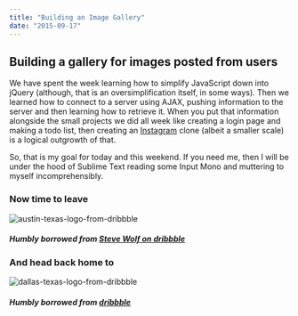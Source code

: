 ```yaml
---
title: "Building an Image Gallery"
date: "2015-09-17"
---
```


## Building a gallery for images posted from users

We have spent the week learning how to simplify JavaScript down into jQuery (although, that is an oversimplification itself, in some ways). Then we learned how to connect to a server using AJAX, pushing information to the server and then learning how to retrieve it. When you put that information alongside the small projects we did all week like creating a login page and making a todo list, then creating an [Instagram](https://instagram.com) clone (albeit a smaller scale) is a logical outgrowth of that.

So, that is my goal for today and this weekend. If you need me, then I will be under the hood of Sublime Text reading some Input Mono and muttering to myself incomprehensibly.

### Now time to leave

![austin-texas-logo-from-dribbble](https://res.cloudinary.com/drumsensei/image/upload/v1515646239/austin_1x_aknfys.jpg)

##### Humbly borrowed from [Steve Wolf on dribbble](https://dribbble.com/shots/2068753-ATX-Badge)

### And head back home to

![dallas-texas-logo-from-dribbble](https://res.cloudinary.com/drumsensei/image/upload/v1515646241/dallas_dribbble_taemjh.jpg)

##### Humbly borrowed from [dribbble](https://dribbble.com/)
